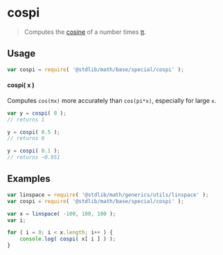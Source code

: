 cospi
===
> Computes the [cosine][math-cos] of a number times [π][const-pi].

<!-- <usage> -->
## Usage

``` javascript
var cospi = require( '@stdlib/math/base/special/cospi' );
```

#### cospi( x )

Computes `cos(πx)` more accurately than `cos(pi*x)`, especially for large `x`.


``` javascript
var y = cospi( 0 );
// returns 1

y = cospi( 0.5 );
// returns 0

y = cospi( 0.1 );
// returns ~0.951
```
<!-- </usage> -->

<!-- <examples> -->
## Examples

``` javascript
var linspace = require( '@stdlib/math/generics/utils/linspace' );
var cospi = require( '@stdlib/math/base/special/cospi' );

var x = linspace( -100, 100, 100 );
var i;

for ( i = 0; i < x.length; i++ ) {
	console.log( cospi( x[ i ] ) );
}
```
<!-- </examples> -->

<!-- <links> -->
[math-cos]: https://github.com/math-io/cos
[const-pi]: https://github.com/const-io/pi
<!-- </links> -->
